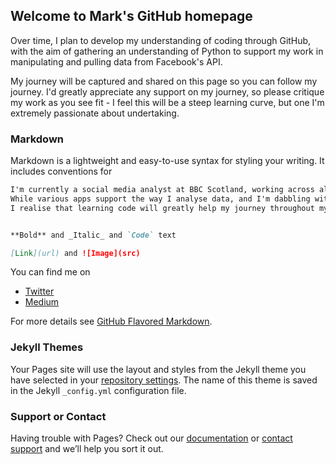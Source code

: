 ## Welcome to Mark's GitHub homepage

Over time, I plan to develop my understanding of coding through GitHub, with the aim of gathering an understanding of Python to support my work in manipulating and pulling data from Facebook's API.

My journey will be captured and shared on this page so you can follow my journey. I'd greatly appreciate any support on my journey, so please critique my work as you see fit - I feel this will be a steep learning curve, but one I'm extremely passionate about undertaking. 

### Markdown

Markdown is a lightweight and easy-to-use syntax for styling your writing. It includes conventions for

```markdown
I'm currently a social media analyst at BBC Scotland, working across all of our output. 
While various apps support the way I analyse data, and I'm dabbling with visualisation platforms, 
I realise that learning code will greatly help my journey throughout my career.


**Bold** and _Italic_ and `Code` text

[Link](url) and ![Image](src)
```

You can find me on 
- [Twitter](https://www.twitter.com/markstuart46)
- [Medium](https://medium.com/@MarkStuart)

For more details see [GitHub Flavored Markdown](https://guides.github.com/features/mastering-markdown/).

### Jekyll Themes

Your Pages site will use the layout and styles from the Jekyll theme you have selected in your [repository settings](https://github.com/markgstuart/markgstuart.github.io/settings). The name of this theme is saved in the Jekyll `_config.yml` configuration file.

### Support or Contact

Having trouble with Pages? Check out our [documentation](https://help.github.com/categories/github-pages-basics/) or [contact support](https://github.com/contact) and we’ll help you sort it out.
